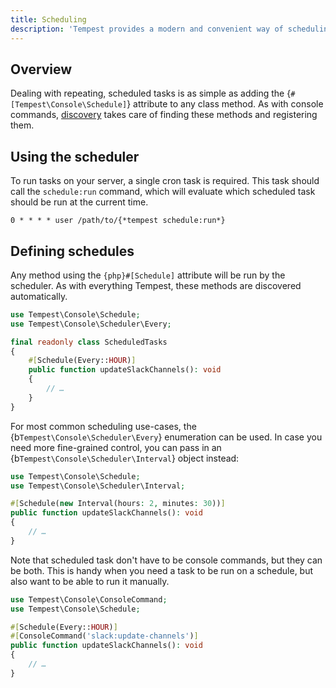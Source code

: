 ```yaml
---
title: Scheduling
description: 'Tempest provides a modern and convenient way of scheduling tasks, which can be any class method, even existing console commands.'
---
```


## Overview

Dealing with repeating, scheduled tasks is as simple as adding the {`#[Tempest\Console\Schedule]`} attribute to any class method. As with console commands, [discovery](../4-internals/02-discovery.md) takes care of finding these methods and registering them.

## Using the scheduler

To run tasks on your server, a single cron task is required. This task should call the `schedule:run` command, which will evaluate which scheduled task should be run at the current time.

```
0 * * * * user /path/to/{*tempest schedule:run*}
```

## Defining schedules

Any method using the `{php}#[Schedule]` attribute will be run by the scheduler. As with everything Tempest, these methods are discovered automatically.

```php src/ScheduledTasks.php
use Tempest\Console\Schedule;
use Tempest\Console\Scheduler\Every;

final readonly class ScheduledTasks
{
    #[Schedule(Every::HOUR)]
    public function updateSlackChannels(): void
    {
        // …
    }
}
```

For most common scheduling use-cases, the {b`Tempest\Console\Scheduler\Every`} enumeration can be used. In case you need more fine-grained control, you can pass in an {b`Tempest\Console\Scheduler\Interval`} object instead:

```php
use Tempest\Console\Schedule;
use Tempest\Console\Scheduler\Interval;

#[Schedule(new Interval(hours: 2, minutes: 30))]
public function updateSlackChannels(): void
{
    // …
}
```

Note that scheduled task don't have to be console commands, but they can be both. This is handy when you need a task to be run on a schedule, but also want to be able to run it manually.

```php
use Tempest\Console\ConsoleCommand;
use Tempest\Console\Schedule;

#[Schedule(Every::HOUR)]
#[ConsoleCommand('slack:update-channels')]
public function updateSlackChannels(): void
{
    // …
}
```
